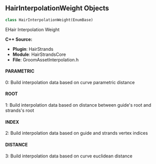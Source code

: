 ## HairInterpolationWeight Objects

```python
class HairInterpolationWeight(EnumBase)
```

EHair Interpolation Weight

**C++ Source:**

- **Plugin**: HairStrands
- **Module**: HairStrandsCore
- **File**: GroomAssetInterpolation.h

<a id="unreal.HairInterpolationWeight.PARAMETRIC"></a>

#### PARAMETRIC

0: Build interpolation data based on curve parametric distance

<a id="unreal.HairInterpolationWeight.ROOT"></a>

#### ROOT

1: Build interpolation data based on distance between guide's root and strands's root

<a id="unreal.HairInterpolationWeight.INDEX"></a>

#### INDEX

2: Build interpolation data based on guide and strands vertex indices

<a id="unreal.HairInterpolationWeight.DISTANCE"></a>

#### DISTANCE

3: Build interpolation data based on curve euclidean distance

<a id="unreal.GroomInterpolationQuality"></a>